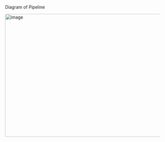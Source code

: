 Diagram of Pipeline

<img width="792" height="400" alt="image" src="https://github.com/user-attachments/assets/384c72d8-f105-44a6-92fa-2b3e5c45a4cf" />
